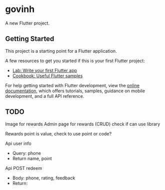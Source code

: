 # govinh

A new Flutter project.

## Getting Started

This project is a starting point for a Flutter application.

A few resources to get you started if this is your first Flutter project:

- [Lab: Write your first Flutter app](https://docs.flutter.dev/get-started/codelab)
- [Cookbook: Useful Flutter samples](https://docs.flutter.dev/cookbook)

For help getting started with Flutter development, view the
[online documentation](https://docs.flutter.dev/), which offers tutorials,
samples, guidance on mobile development, and a full API reference.

## TODO
Image for rewards
Admin page for rewards (CRUD) check if can use library

Rewards point is value, check to use point or code?

Api user info
- Query: phone
- Return name, point

Api POST redeem
- Body: phone, rating, feedback
- Return: 
